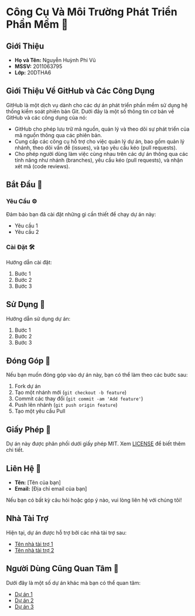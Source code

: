 # Công Cụ Và Môi Trường Phát Triển Phần Mềm 🚀

## Giới Thiệu 
- **Họ và Tên:** Nguyễn Huỳnh Phi Vũ
- **MSSV:** 2011063795 
- **Lớp:** 20DTHA6

## Giới Thiệu Về GitHub và Các Công Dụng

GitHub là một dịch vụ dành cho các dự án phát triển phần mềm sử dụng hệ thống kiểm soát phiên bản Git. Dưới đây là một số thông tin cơ bản về GitHub và các công dụng của nó:

- GitHub cho phép lưu trữ mã nguồn, quản lý và theo dõi sự phát triển của mã nguồn thông qua các phiên bản.
- Cung cấp các công cụ hỗ trợ cho việc quản lý dự án, bao gồm quản lý nhánh, theo dõi vấn đề (issues), và tạo yêu cầu kéo (pull requests).
- Cho phép người dùng làm việc cùng nhau trên các dự án thông qua các tính năng như nhánh (branches), yêu cầu kéo (pull requests), và nhận xét mã (code reviews).

## Bắt Đầu 🎉

### Yêu Cầu ⚙️

Đảm bảo bạn đã cài đặt những gì cần thiết để chạy dự án này:

- Yêu cầu 1
- Yêu cầu 2

### Cài Đặt 🛠️

Hướng dẫn cài đặt:

1. Bước 1
2. Bước 2
3. Bước 3

## Sử Dụng 📘

Hướng dẫn sử dụng dự án:

1. Bước 1
2. Bước 2
3. Bước 3

## Đóng Góp 🤝

Nếu bạn muốn đóng góp vào dự án này, bạn có thể làm theo các bước sau:

1. Fork dự án
2. Tạo một nhánh mới (`git checkout -b feature`)
3. Commit các thay đổi (`git commit -am 'Add feature'`)
4. Push lên nhánh (`git push origin feature`)
5. Tạo một yêu cầu Pull

## Giấy Phép 📝

Dự án này được phân phối dưới giấy phép MIT. Xem [LICENSE](LICENSE) để biết thêm chi tiết.

## Liên Hệ 📧

- **Tên:** [Tên của bạn]
- **Email:** [Địa chỉ email của bạn]

Nếu bạn có bất kỳ câu hỏi hoặc góp ý nào, vui lòng liên hệ với chúng tôi!

## Nhà Tài Trợ

Hiện tại, dự án được hỗ trợ bởi các nhà tài trợ sau:
- [Tên nhà tài trợ 1](https://example.com)
- [Tên nhà tài trợ 2](https://example.com)

## Người Dùng Cũng Quan Tâm 🌟

Dưới đây là một số dự án khác mà bạn có thể quan tâm:
- [Dự án 1](https://github.com/project1)
- [Dự án 2](https://github.com/project2)
- [Dự án 3](https://github.com/project3)
